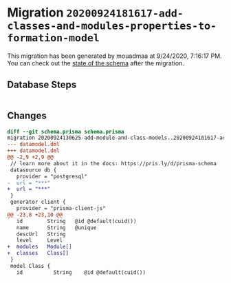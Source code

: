 # Migration `20200924181617-add-classes-and-modules-properties-to-formation-model`

This migration has been generated by mouadmaa at 9/24/2020, 7:16:17 PM.
You can check out the [state of the schema](./schema.prisma) after the migration.

## Database Steps

```sql

```

## Changes

```diff
diff --git schema.prisma schema.prisma
migration 20200924130625-add-module-and-class-models..20200924181617-add-classes-and-modules-properties-to-formation-model
--- datamodel.dml
+++ datamodel.dml
@@ -2,9 +2,9 @@
 // learn more about it in the docs: https://pris.ly/d/prisma-schema
 datasource db {
   provider = "postgresql"
-  url = "***"
+  url = "***"
 }
 generator client {
   provider = "prisma-client-js"
@@ -23,8 +23,10 @@
   id        String   @id @default(cuid())
   name      String   @unique
   descUrl   String
   level     Level
+  modules   Module[]
+  classes   Class[]
 }
 model Class {
   id          String    @id @default(cuid())
```


